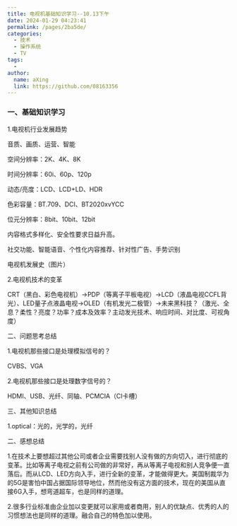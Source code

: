 ```yaml
---
title: 电视机基础知识学习--10.13下午
date: 2024-01-29 04:23:41
permalink: /pages/2ba5de/
categories:
  - 技术
  - 操作系统
  - TV
tags:
  - 
author: 
  name: aXing
  link: https://github.com/08163356
---
```


### 一、基础知识学习

1.电视机行业发展趋势

音质、画质、运营、智能

空间分辨率：2K、4K、8K

时间分辨率：60i、60p、120p

动态/亮度：LCD、LCD+LD、HDR

色彩容量：BT.709、DCI、BT2020xvYCC

位元分辨率：8bit、10bit、12bit
<!-- more -->

内容格式多样化、安全性要求日益升高。

社交功能、智能语音、个性化内容推荐、针对性广告、手势识别

电视机发展史（图片）

2.电视机技术的变革

CRT（黑白、彩色电视机）->PDP（等离子平板电视）->LCD（液晶电视CCFL背光）、LED量子点液晶电视->OLED（有机发光二极管）->未来黑科技？（激光、全息？柔性？亮度？功率？成本及效率？主动发光技术、响应时间、对比度、可视角度）

二、问题思考总结

1.电视机那些接口是处理模拟信号的？

CVBS、VGA

2.电视机那些接口是处理数字信号的？

HDMI、USB、光纤、同轴、PCMCIA（CI卡槽）

三、其他知识总结

1.optical：光的，光学的，光纤

二、感想总结

1.在技术上要想超过其他公司或者企业需要找别人没有做的方向切入，进行彻底的变革。比如等离子电视之前有公司做的非常好，再从等离子电视和别人竞争便一直落后。而从LCD、LED方向入手，进行全新的变革，才能做得更大。美国制裁华为的5G是害怕中国占据国际领导地位，然而他没有这方面的技术，现在的美国从直接6G入手，想弯道超车，也是同样的道理。

2.很多行业标准由企业加以变更就可以家用或者商用，别人的优缺点、优秀的人的习惯想法也是同样的道理。融合自己的特色加以使用。